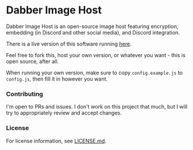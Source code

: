 # Dabber Image Host
Dabber Image Host is an open-source image host featuring encryption, embedding (in Discord and other social media), and Discord integration.

There is a live version of this software running [here](https://dabber-image.host/).

Feel free to fork this, host your own version, or whatever you want - this is open source, after all.

When running your own version, make sure to copy `config.example.js` to `config.js`, then fill it in however you want.

### Contributing
I'm open to PRs and issues. I don't work on this project that much, but I will try to appropriately review and accept changes.

### License
For license information, see [LICENSE.md](LICENSE.md).